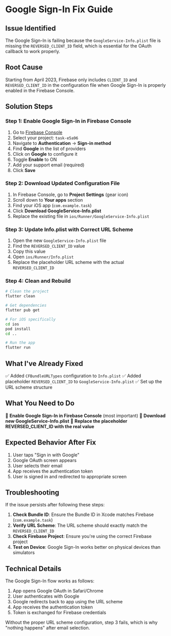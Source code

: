 # Google Sign-In Fix Guide

## Issue Identified

The Google Sign-In is failing because the `GoogleService-Info.plist` file is missing the `REVERSED_CLIENT_ID` field, which is essential for the OAuth callback to work properly.

## Root Cause

Starting from April 2023, Firebase only includes `CLIENT_ID` and `REVERSED_CLIENT_ID` in the configuration file when Google Sign-In is properly enabled in the Firebase Console.

## Solution Steps

### Step 1: Enable Google Sign-In in Firebase Console

1. Go to [Firebase Console](https://console.firebase.google.com/)
2. Select your project: `task-e5a96`
3. Navigate to **Authentication** → **Sign-in method**
4. Find **Google** in the list of providers
5. Click on **Google** to configure it
6. Toggle **Enable** to ON
7. Add your support email (required)
8. Click **Save**

### Step 2: Download Updated Configuration File

1. In Firebase Console, go to **Project Settings** (gear icon)
2. Scroll down to **Your apps** section
3. Find your iOS app (`com.example.task`)
4. Click **Download GoogleService-Info.plist**
5. Replace the existing file in `ios/Runner/GoogleService-Info.plist`

### Step 3: Update Info.plist with Correct URL Scheme

1. Open the new `GoogleService-Info.plist` file
2. Find the `REVERSED_CLIENT_ID` value
3. Copy this value
4. Open `ios/Runner/Info.plist`
5. Replace the placeholder URL scheme with the actual `REVERSED_CLIENT_ID`

### Step 4: Clean and Rebuild

```bash
# Clean the project
flutter clean

# Get dependencies
flutter pub get

# For iOS specifically
cd ios
pod install
cd ..

# Run the app
flutter run
```

## What I've Already Fixed

✅ Added `CFBundleURLTypes` configuration to `Info.plist`
✅ Added placeholder `REVERSED_CLIENT_ID` to `GoogleService-Info.plist`
✅ Set up the URL scheme structure

## What You Need to Do

🔧 **Enable Google Sign-In in Firebase Console** (most important)
🔧 **Download new GoogleService-Info.plist**
🔧 **Replace the placeholder REVERSED_CLIENT_ID with the real value**

## Expected Behavior After Fix

1. User taps "Sign in with Google"
2. Google OAuth screen appears
3. User selects their email
4. App receives the authentication token
5. User is signed in and redirected to appropriate screen

## Troubleshooting

If the issue persists after following these steps:

1. **Check Bundle ID**: Ensure the Bundle ID in Xcode matches Firebase (`com.example.task`)
2. **Verify URL Scheme**: The URL scheme should exactly match the `REVERSED_CLIENT_ID`
3. **Check Firebase Project**: Ensure you're using the correct Firebase project
4. **Test on Device**: Google Sign-In works better on physical devices than simulators

## Technical Details

The Google Sign-In flow works as follows:
1. App opens Google OAuth in Safari/Chrome
2. User authenticates with Google
3. Google redirects back to app using the URL scheme
4. App receives the authentication token
5. Token is exchanged for Firebase credentials

Without the proper URL scheme configuration, step 3 fails, which is why "nothing happens" after email selection.